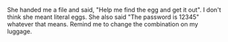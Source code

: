 She handed me a file and said, "Help me find the egg and get it out". I don't think she meant literal eggs. She also said "The password is 12345" whatever that means. Remind me to change the combination on my luggage.
